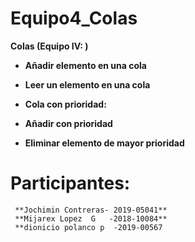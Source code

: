# Equipo4_Colas

**Colas (Equipo IV: )**

- **Añadir elemento en una cola**
- **Leer un elemento en una cola**
 
 - **Cola con prioridad:**
 - __Añadir con prioridad__
 - **Eliminar elemento de mayor prioridad**
 
 # Participantes:
     **Jochimin Contreras- 2019-05041**
     **Mijarex Lopez  G   -2018-10084**
     **dionicio polanco p  -2019-00567
